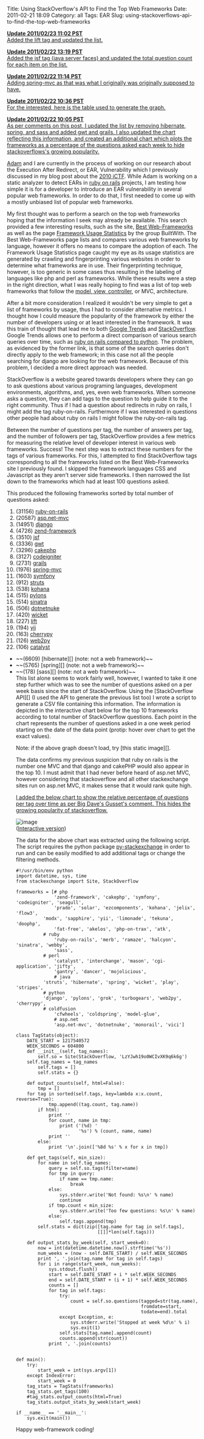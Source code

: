 Title: Using StackOverflow's API to Find the Top Web Frameworks
Date: 2011-02-21 18:09
Category: all
Tags: EAR
Slug: using-stackoverflows-api-to-find-the-top-web-frameworks

<ins datetime="2011-02-23T19:02:00+00:00">**Update 2011/02/23 11:02
PST**  
Added the lift tag and updated the list.</ins>

<ins datetime="2011-02-22T21:18:48+00:00">**Update 2011/02/22 13:19
PST**  
Added the jsf tag (java server faces) and updated the total question
count for each item on the list.</ins>

<ins datetime="2011-02-22T19:13:29+00:00">**Update 2011/02/22 11:14
PST**  
Adding spring-mvc as that was what I originally was originally supposed
to have.</ins>

<ins datetime="2011-02-22T18:31:36+00:00">**Update 2011/02/22 10:36
PST**  
For the interested, [here is the table][] used to generate the
graph.</ins>

<ins datetime="2011-02-22T18:05:43+00:00">**Update 2011/02/22 10:05
PST**  
As per comments on this post, I updated the list by removing hibernate,
spring, and sass and added gwt and grails. I also updated the chart
reflecting this information, and created an additional chart which plots
the frameworks as a percentage of the questions asked each week to hide
stackoverflows's growing popularity.</ins>

[Adam][] and I are currently in the process of working on our research
about the Execution After Redirect, or EAR, Vulnerability which I
previously discussed in my blog post about the [2010 iCTF][]. While Adam
is working on a static analyzer to detect EARs in [ruby on rails][]
projects, I am testing how simple it is for a developer to introduce an
EAR vulnerability in several popular web frameworks. In order to do
that, I first needed to come up with a mostly unbiased list of popular
web frameworks.

My first thought was to perform a search on the top web frameworks
hoping that the information I seek may already be available. This search
provided a few interesting results, such as the site, [Best
Web-Frameworks][] as well as the page [Framework Usage Statistics][] by
the group BuiltWith. The Best Web-Frameworks page lists and compares
various web frameworks by language, however it offers no means to
compare the adoption of each. The Framework Usage Statistics page caught
my eye as its usage statistics are generated by crawling and
fingerprinting various websites in order to determine what frameworks
are in use. Their fingerprinting technique, however, is too generic in
some cases thus resulting in the labeling of languages like php and perl
as frameworks. While these results were a step in the right direction,
what I was really hoping to find was a list of top web frameworks that
follow the [model, view, controller][], or MVC, architecture.

After a bit more consideration I realized it wouldn't be very simple to
get a list of frameworks by usage, thus I had to consider alternative
metrics. I thought how I could measure the popularity of the framework
by either the number of developers using or at least interested in the
framework. It was this train of thought that lead me to both [Google
Trends][] and [StackOverflow][]. Google Trends allows one to perform a
direct comparison of various search queries over time, such as [ruby on
rails compared to python][]. The problem, as evidenced by the former
link, is that some of the search queries don't directly apply to the web
framework; in this case not all the people searching for django are
looking for the web framework. Because of this problem, I decided a more
direct approach was needed.

StackOverflow is a website geared towards developers where they can go
to ask questions about various programing languages, development
environments, algorithms, and, yes, even web frameworks. When someone
asks a question, they can add tags to the question to help guide it to
the right community. Thus if I had a question about redirects in ruby on
rails, I might add the tag ruby-on-rails. Furthermore if I was
interested in questions other people had about ruby on rails I might
follow the ruby-on-rails tag.

Between the number of questions per tag, the number of answers per tag,
and the number of followers per tag, StackOverflow provides a few
metrics for measuring the relative level of developer interest in
various web frameworks. Success! The next step was to extract these
numbers for the tags of various frameworks. For this, I attempted to
find StackOverflow tags corresponding to all the frameworks listed on
the Best Web-Frameworks site I previously found. I skipped the framework
languages CSS and Javascript as they aren't server side frameworks. I
then narrowed the list down to the frameworks which had at least 100
questions asked.

This produced the following frameworks sorted by total number of
questions asked:

1.  (31156) [ruby-on-rails][]
2.  (20587) [asp.net-mvc][]
3.  (14951) [django][]
4.  (4726) [zend-framework][]
5.  (3510) [jsf][]
6.  (3336) [gwt][]
7.  (3296) [cakephp][]
8.  (3127) [codeigniter][]
9.  (2731) [grails][]
10. (1976) [spring-mvc][]
11. (1603) [symfony][]
12. (912) [struts][]
13. (538) [kohana][]
14. (515) [pylons][]
15. (514) [sinatra][]
16. (506) [dotnetnuke][]
17. (420) [wicket][]
18. (227) [lift][]
19. (194) [yii][]
20. (163) [cherrypy][]
21. (126) [web2py][]
22. (106) [catalyst][]

<ul>
<li>
~~(6609) [hibernate][] (note: not a web framework)~~

</li>
<li>
~~(5765) [spring][] (note: not a web framework)~~

</li>
<li>
~~(178) [sass][] (note: not a web framework)~~

</li>
</ol>
This list alone seems to work fairly well, however, I wanted to take it
one step further which was to see the number of questions asked on a per
week basis since the start of StackOverflow. Using the [StackOverflow
API][] (I used the API to generate the previous list too) I wrote a
script to generate a CSV file containing this information. The
information is depicted in the interactive chart below for the top 10
frameworks according to total number of StackOverflow questions. Each
point in the chart represents the number of questions asked in a one
week period starting on the date of the data point (protip: hover over
chart to get the exact values).

<p>
<script type="text/javascript" src="//ajax.googleapis.com/ajax/static/modules/gviz/1.0/chart.js"> {"chartType":"AreaChart","chartName":"Top 10 Web Frameworks","dataSourceUrl":"//spreadsheets0.google.com/tq?key=0AtdxNnTLM0xddDIwRTFlR25PQkprQUF6SHZKQ2xMSUE&range=A1%3AK134&gid=0&transpose=0&headers=1&pub=1","options":{"displayAnnotations":true,"showTip":true,"reverseCategories":false,"titleY":"# of stack over flow questions","dataMode":"markers","titleX":"week starting on","maxAlternation":1,"pointSize":"0","colors":["#3366CC","#DC3912","#FF9900","#109618","#990099","#0099C6","#DD4477","#66AA00","#B82E2E","#316395"],"smoothLine":false,"lineWidth":"2","labelPosition":"right","is3D":false,"logScale":false,"hasLabelsColumn":true,"wmode":"opaque","title":"Top 10 Web Frameworks","legend":"right","allowCollapse":true,"reverseAxis":false,"isStacked":false,"mapType":"hybrid","width":600,"height":400},"refreshInterval":60} </script>
</p>
Note: if the above graph doesn't load, try [this static image][].

The data confirms my previous suspicion that ruby on rails is the number
one MVC and that django and cakePHP would also appear in the top 10. I
must admit that I had never before heard of asp.net MVC, however
considering that stackoverflow and all other stackexchange sites run on
asp.net MVC, it makes sense that it would rank quite high.

<ins datetime="2011-02-22T18:50:07+00:00">I added the below chart to
show the relative percentage of questions per tag over time as per Big
Dave's Gusset's comment. This hides the growing popularity of
stackoverflow.</ins>

![image][]  
([Interactive version][])

The data for the above chart was extracted using the following script.
The script requires the python package [py-stackexchange][] in order to
run and can be easily modified to add additional tags or change the
filtering methods.

~~~~ {lang="python" line="1"}
#!/usr/bin/env python                                                           
import datetime, sys, time
from stackexchange import Site, StackOverflow

frameworks = [# php                                                             
              'zend-framework', 'cakephp', 'symfony', 'codeigniter', 'seagull',
              'prado', 'solar', 'ezcomponents', 'kohana', 'jelix', 'flow3',
          'modx', 'sapphire', 'yii', 'limonade', 'tekuna', 'doophp',
              'fat-free', 'akelos', 'php-on-trax', 'atk',
          # ruby                                                            
              'ruby-on-rails', 'merb', 'ramaze', 'halcyon', 'sinatra', 'webby',
              'sass',
          # perl                                                            
              'catalyst', 'interchange', 'mason', 'cgi-application', 'jifty',
              'gantry', 'dancer', 'mojolicious',
              # java                                                            
          'struts', 'hibernate', 'spring', 'wicket', 'play', 'stripes',
          # python                                                          
          'django', 'pylons', 'grok', 'turbogears', 'web2py', 'cherrypy',
          # coldfusion                                                      
              'cfwheels', 'coldspring', 'model-glue',
              # asp.net                                                         
              'asp.net-mvc', 'dotnetnuke', 'monorail', 'vici']

class TagStats(object):
    DATE_START = 1217540572
    WEEK_SECONDS = 604800
    def __init__(self, tag_names):
        self.so = Site(StackOverflow, 'LzYJwh19o0WCIvXK9q6k6g')
    self.tag_names = tag_names
        self.tags = []
        self.stats = {}

    def output_counts(self, html=False):
        tmp = []
    for tag in sorted(self.tags, key=lambda x:x.count, reverse=True):
            tmp.append((tag.count, tag.name))
        if html:
            print ''
            for count, name in tmp:
                print ('(%d) '
                       '%s') % (count, name, name)
            print ''
        else:
            print '\n'.join(['%8d %s' % x for x in tmp])

    def get_tags(self, min_size):
        for name in self.tag_names:
            query = self.so.tags(filter=name)
            for tmp in query:
                if name == tmp.name:
                    break
            else:
                sys.stderr.write('Not found: %s\n' % name)
                continue
            if tmp.count < min_size:
                sys.stderr.write('Too few questions: %s\n' % name)
            else:
                self.tags.append(tmp)
        self.stats = dict(zip([tag.name for tag in self.tags],
                              [[]]*len(self.tags)))

    def output_stats_by_week(self, start_week=0):
        now = int(datetime.datetime.now().strftime('%s'))
        num_weeks = (now - self.DATE_START) / self.WEEK_SECONDS
        print ', '.join(tag.name for tag in self.tags)
        for i in range(start_week, num_weeks):
            sys.stdout.flush()
            start = self.DATE_START + i * self.WEEK_SECONDS
            end = self.DATE_START + (i + 1) * self.WEEK_SECONDS
            counts = []
            for tag in self.tags:
                try:
                    count = self.so.questions(tagged=str(tag.name),
                                              fromdate=start,
                                              todate=end).total
                except Exception, e:
                    sys.stderr.write('Stopped at week %d\n' % i)
                    sys.exit(1)
                self.stats[tag.name].append(count)
                counts.append(str(count))
            print ', '.join(counts)


def main():
    try:
        start_week = int(sys.argv[1])
    except IndexError:
        start_week = 0
    tag_stats = TagStats(frameworks)
    tag_stats.get_tags(100)
    #tag_stats.output_counts(html=True)                                         
    tag_stats.output_stats_by_week(start_week)

if __name__ == '__main__':
    sys.exit(main())
~~~~

Happy web-framework coding!

  [here is the table]: https://spreadsheets0.google.com/pub?key=0AtdxNnTLM0xddDIwRTFlR25PQkprQUF6SHZKQ2xMSUE&output=html
  [Adam]: http://adamdoupe.com/
  [2010 iCTF]: /2010/12/09/ucsbs-international-capture-the-flag-competition-2010-challenge-6-fear-the-ear/
  [ruby on rails]: http://rubyonrails.org/
  [Best Web-Frameworks]: http://www.bestwebframeworks.com/
  [Framework Usage Statistics]: http://trends.builtwith.com/framework
  [model, view, controller]: http://en.wikipedia.org/wiki/Model%E2%80%93View%E2%80%93Controller
  [Google Trends]: http://www.google.com/trends
  [StackOverflow]: http://stackoverflow.com/
  [ruby on rails compared to python]: http://www.google.com/trends?q=ruby+on+rails,+python
  [ruby-on-rails]: http://stackoverflow.com/tags/ruby-on-rails
  [asp.net-mvc]: http://stackoverflow.com/tags/asp.net-mvc
  [django]: http://stackoverflow.com/tags/django
  [zend-framework]: http://stackoverflow.com/tags/zend-framework
  [jsf]: http://stackoverflow.com/tags/jsf
  [gwt]: http://stackoverflow.com/tags/gwt
  [cakephp]: http://stackoverflow.com/tags/cakephp
  [codeigniter]: http://stackoverflow.com/tags/codeigniter
  [grails]: http://stackoverflow.com/tags/grails
  [spring-mvc]: http://stackoverflow.com/tags/spring-mvc
  [symfony]: http://stackoverflow.com/tags/symfony
  [struts]: http://stackoverflow.com/tags/struts
  [kohana]: http://stackoverflow.com/tags/kohana
  [pylons]: http://stackoverflow.com/tags/pylons
  [sinatra]: http://stackoverflow.com/tags/sinatra
  [dotnetnuke]: http://stackoverflow.com/tags/dotnetnuke
  [wicket]: http://stackoverflow.com/tags/wicket
  [lift]: http://stackoverflow.com/tags/lift
  [yii]: http://stackoverflow.com/tags/yii
  [cherrypy]: http://stackoverflow.com/tags/cherrypy
  [web2py]: http://stackoverflow.com/tags/web2py
  [catalyst]: http://stackoverflow.com/tags/catalyst
  [hibernate]: http://stackoverflow.com/tags/hibernate
  [spring]: http://stackoverflow.com/tags/spring
  [sass]: http://stackoverflow.com/tags/sass
  [StackOverflow API]: http://api.stackoverflow.com/
  [this static image]: https://spreadsheets0.google.com/oimg?key=0AtdxNnTLM0xddDIwRTFlR25PQkprQUF6SHZKQ2xMSUE&oid=12&zx=vn515z2t7lj8
  [image]: https://spreadsheets1.google.com/oimg?key=0AtdxNnTLM0xddDIwRTFlR25PQkprQUF6SHZKQ2xMSUE&oid=14&zx=1n411uq4n9w4
  [Interactive version]: https://spreadsheets1.google.com/pub?hl=en&key=0AtdxNnTLM0xddDIwRTFlR25PQkprQUF6SHZKQ2xMSUE&hl=en&gid=11
  [py-stackexchange]: http://stackapps.com/questions/198/py-stackexchange-an-api-wrapper-for-python
